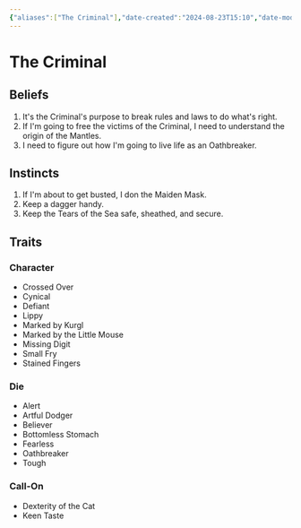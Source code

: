 ```yaml
---
{"aliases":["The Criminal"],"date-created":"2024-08-23T15:10","date-modified":"2025-05-28T13:30","dg-publish":true,"tags":["moonrise"],"title":"The Criminal","dg-path":"moonrise/The Criminal.md","permalink":"/moonrise/the-criminal/","dgPassFrontmatter":true,"updated":"2025-05-28T13:30"}
---
```



# The Criminal

## Beliefs

1. It's the Criminal's purpose to break rules and laws to do what's right.
2. If I'm going to free the victims of the Criminal, I need to understand the origin of the Mantles.
3. I need to figure out how I'm going to live life as an Oathbreaker.

## Instincts

1. If I'm about to get busted, I don the Maiden Mask.
2. Keep a dagger handy.
3. Keep the Tears of the Sea safe, sheathed, and secure.

## Traits

### Character

- Crossed Over
- Cynical
- Defiant
- Lippy
- Marked by Kurgl
- Marked by the Little Mouse
- Missing Digit
- Small Fry
- Stained Fingers

### Die

- Alert
- Artful Dodger
- Believer
- Bottomless Stomach
- Fearless
- Oathbreaker
- Tough

### Call-On

- Dexterity of the Cat
- Keen Taste
